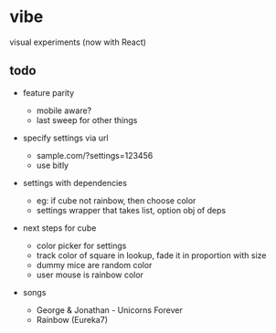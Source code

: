# vibe
visual experiments (now with React)

## todo
- feature parity
  - mobile aware?
  - last sweep for other things

- specify settings via url
  - sample.com/?settings=123456
  - use bitly

- settings with dependencies
  - eg: if cube not rainbow, then choose color
  - settings wrapper that takes list, option obj of deps

- next steps for cube
  - color picker for settings
  - track color of square in lookup, fade it in proportion with size
  - dummy mice are random color
  - user mouse is rainbow color

- songs
  - George & Jonathan - Unicorns Forever
  - Rainbow (Eureka7)
